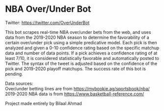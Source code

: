 # NBA Over/Under Bot

Twitter: https://twitter.com/OverUnderBot

This bot scrapes real-time NBA over/under bets from the web, and uses data from the 2019-2020 NBA season to determine the favorability of a certain over/under pick using a simple predicative model. Each pick is then analyzed and given a 0-10 confidence rating based on the specific matchup data and number of data points. If a pick achieves a confidence rating of at least 7/10, it is considered statistically favorable and automatically posted to Twitter. The syntax of the tweet is adjusted based on the confidence of the pick and 2019-2020 playoff matchups. The success rate of this bot is pending.

Data sources:<br />
Over/under betting lines are from https://mybookie.ag/sportsbook/nba/<br />
2019-2020 NBA data is from https://www.basketball-reference.com/

Project made entirely by Bilaal Ahmad
